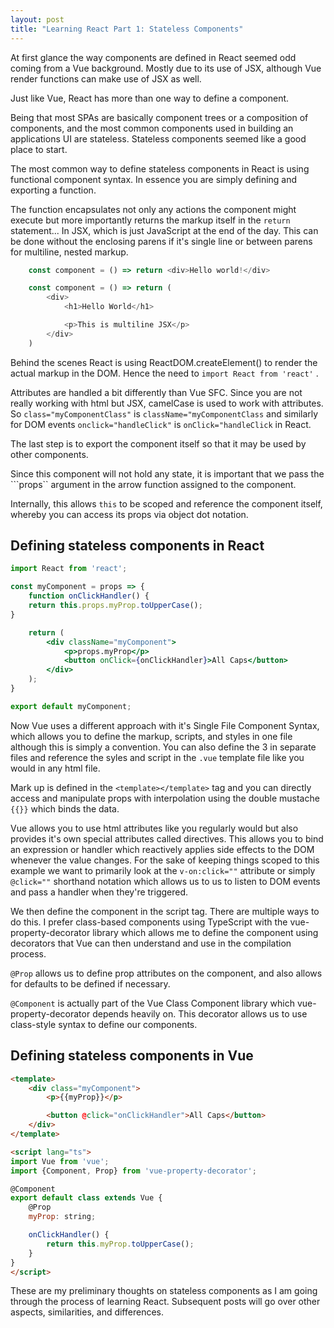 ```yaml
---
layout: post
title: "Learning React Part 1: Stateless Components"
---
```

At first glance the way components are defined in React seemed odd coming from a Vue background. Mostly due to its use of JSX, although Vue render functions can make use of JSX as well.

Just like Vue, React has more than one way to define a component. 

Being that most SPAs are basically component trees or a composition of components, and the most common components used in building an applications UI are stateless. Stateless components seemed like a good place to start.

The most common way to define stateless components in React is using functional component syntax. In essence you are simply defining and exporting a function. 

The function encapsulates not only any actions the component might execute but more importantly returns the markup itself in the ```return``` statement... In JSX, which is just JavaScript at the end of the day. This can be done without the enclosing parens if it's single line or between parens for multiline, nested markup.

```JavaScript
    const component = () => return <div>Hello world!</div>
```

```JavaScript 
    const component = () => return (
        <div>
            <h1>Hello World</h1>

            <p>This is multiline JSX</p>
        </div>
    )
```
Behind the scenes React is using ReactDOM.createElement() to render the actual markup in the DOM. Hence the need to ```import React from 'react'``` . 

Attributes are handled a bit differently than Vue SFC. Since you are not really working with html but JSX, camelCase is used to work with attributes.
So ```class="myComponentClass"``` is ```className="myComponentClass``` and similarly for DOM events ```onclick="handleClick"``` is ```onClick="handleClick``` in React.

The last step is to export the component itself so that it may be used by other components. 

Since this component will not hold any state, it is important that we pass the ```props`` argument in the arrow function assigned to the component.

Internally, this allows ```this``` to be scoped and reference the component itself, whereby you can access its props via object dot notation.


## Defining stateless components in React

```jsx
import React from 'react';

const myComponent = props => {
    function onClickHandler() {
    return this.props.myProp.toUpperCase();
}

    return (
        <div className="myComponent">
            <p>props.myProp</p>
            <button onClick={onClickHandler}>All Caps</button>
        </div>
    );
}

export default myComponent;
```

Now Vue uses a different approach with it's Single File Component Syntax, which allows you to define the markup, scripts, and styles in one file although this is simply a convention. You can also define the 3 in separate files and reference the syles and script in the ```.vue``` template file like you would in any html file.

Mark up is defined in the ```<template></template>``` tag and you can directly access and manipulate props with interpolation using the double mustache ```{{}}``` which binds the data.

Vue allows you to use html attributes like you regularly would but also provides it's own special attributes called directives. This allows you to bind an expression or handler which reactively applies side effects to the DOM whenever the value changes.  For the sake of keeping things scoped to this example we want to primarily look at the ```v-on:click=""``` attribute or simply ```@click=""``` shorthand notation which allows us to us to listen to DOM events and pass a handler when they're triggered.

We then define the component in the script tag. There are multiple ways to do this. I prefer class-based components using TypeScript with the vue-property-decorator library which allows me to define the component using decorators that Vue can then understand and use in the compilation process.

```@Prop``` allows us to define prop attributes on the component, and also allows for defaults to be defined if necessary.

```@Component``` is actually part of the Vue Class Component library which vue-property-decorator depends heavily on. This decorator allows us to use class-style syntax to define our components.

## Defining stateless components in Vue
```html
<template>
    <div class="myComponent">
        <p>{{myProp}}</p>

        <button @click="onClickHandler">All Caps</button>
    </div>
</template>

<script lang="ts">
import Vue from 'vue';
import {Component, Prop} from 'vue-property-decorator';

@Component
export default class extends Vue {
    @Prop
    myProp: string;

    onClickHandler() {
        return this.myProp.toUpperCase();
    }
}
</script>
```

These are my preliminary thoughts on stateless components as I am going through the process of learning React. Subsequent posts will go over other aspects, similarities, and differences.